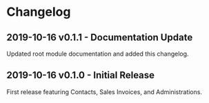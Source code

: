 # Changelog

## 2019-10-16 v0.1.1 - Documentation Update

Updated root module documentation and added this changelog.

## 2019-10-16 v0.1.0 - Initial Release

First release featuring Contacts, Sales Invoices, and Administrations.
